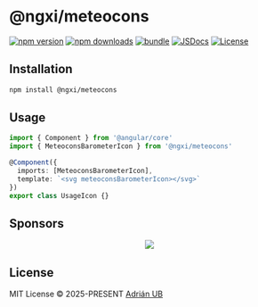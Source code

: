 # @ngxi/meteocons

[![npm version][npm-version-src]][npm-version-href]
[![npm downloads][npm-downloads-src]][npm-downloads-href]
[![bundle][bundle-src]][bundle-href]
[![JSDocs][jsdocs-src]][jsdocs-href]
[![License][license-src]][license-href]

## Installation

```sh
npm install @ngxi/meteocons
```

## Usage

```ts
import { Component } from '@angular/core'
import { MeteoconsBarometerIcon } from '@ngxi/meteocons'

@Component({
  imports: [MeteoconsBarometerIcon],
  template: `<svg meteoconsBarometerIcon></svg>`
})
export class UsageIcon {}
```

## Sponsors

<p align="center">
  <a href="https://cdn.jsdelivr.net/gh/adrian-ub/static/sponsors.svg">
    <img src='https://cdn.jsdelivr.net/gh/adrian-ub/static/sponsors.svg'/>
  </a>
</p>

## License

MIT License © 2025-PRESENT [Adrián UB](https://github.com/adrian-ub)

<!-- Badges -->

[npm-version-src]: https://img.shields.io/npm/v/@ngxi/meteocons?style=flat&colorA=080f12&colorB=1fa669
[npm-version-href]: https://npmjs.com/package/@ngxi/meteocons
[npm-downloads-src]: https://img.shields.io/npm/dm/@ngxi/meteocons?style=flat&colorA=080f12&colorB=1fa669
[npm-downloads-href]: https://npmjs.com/package/@ngxi/meteocons
[bundle-src]: https://img.shields.io/bundlephobia/minzip/@ngxi/meteocons?style=flat&colorA=080f12&colorB=1fa669&label=minzip
[bundle-href]: https://bundlephobia.com/result?p=@ngxi/meteocons
[license-src]: https://img.shields.io/npm/l/@ngxi/meteocons?style=flat&colorA=080f12&colorB=1fa669
[license-href]: https://github.com/adrian-ub/ngxi/blob/main/LICENSE
[jsdocs-src]: https://img.shields.io/badge/jsdocs-reference-080f12?style=flat&colorA=080f12&colorB=1fa669
[jsdocs-href]: https://www.jsdocs.io/package/@ngxi/meteocons
